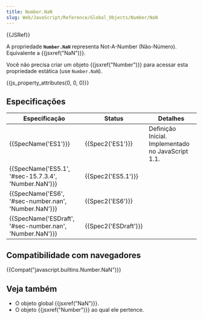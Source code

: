 ```yaml
---
title: Number.NaN
slug: Web/JavaScript/Reference/Global_Objects/Number/NaN
---
```

{{JSRef}}

A propriedade **`Number.NaN`** representa Not-A-Number (Não-Número). Equivalente a {{jsxref("NaN")}}.

Você não precisa criar um objeto {{jsxref("Number")}} para acessar esta propriedade estática (use `Number.NaN`).

{{js_property_attributes(0, 0, 0)}}

## Especificações

| Especificação                                                                | Status                       | Detalhes                                           |
| ---------------------------------------------------------------------------- | ---------------------------- | -------------------------------------------------- |
| {{SpecName('ES1')}}                                                     | {{Spec2('ES1')}}         | Definição Inicial. Implementado no JavaScript 1.1. |
| {{SpecName('ES5.1', '#sec-15.7.3.4', 'Number.NaN')}}         | {{Spec2('ES5.1')}}     |                                                    |
| {{SpecName('ES6', '#sec-number.nan', 'Number.NaN')}}         | {{Spec2('ES6')}}         |                                                    |
| {{SpecName('ESDraft', '#sec-number.nan', 'Number.NaN')}} | {{Spec2('ESDraft')}} |                                                    |

## Compatibilidade com navegadores

{{Compat("javascript.builtins.Number.NaN")}}

## Veja também

- O objeto global {{jsxref("NaN")}}.
- O objeto {{jsxref("Number")}} ao qual ele pertence.
